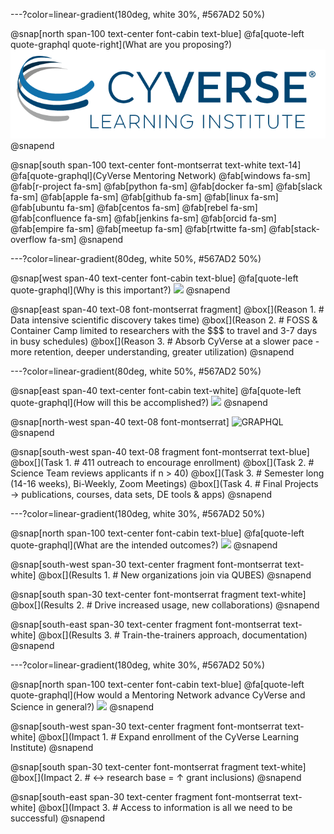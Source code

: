 ---?color=linear-gradient(180deg, white 30%, #567AD2 50%)

@snap[north span-100 text-center font-cabin text-blue]
@fa[quote-left quote-graphql quote-right](What are you proposing?)
![GRAPHQL](/assets/imagery/cyverse_cmyk.png)
@snapend

@snap[south span-100 text-center font-montserrat text-white text-14]
@fa[quote-graphql](CyVerse Mentoring Network)
@fab[windows fa-sm] @fab[r-project fa-sm] @fab[python fa-sm] @fab[docker fa-sm] @fab[slack fa-sm] @fab[apple fa-sm]  @fab[github fa-sm] @fab[linux fa-sm] @fab[ubuntu fa-sm] @fab[centos fa-sm] 
@fab[rebel fa-sm] @fab[confluence fa-sm] @fab[jenkins fa-sm] @fab[orcid fa-sm] @fab[empire fa-sm] @fab[meetup fa-sm] @fab[rtwitte fa-sm] @fab[stack-overflow fa-sm] 
@snapend

---?color=linear-gradient(80deg, white 50%, #567AD2 50%)

@snap[west span-40 text-center font-cabin text-blue]
@fa[quote-left quote-graphql](Why is this important?)
<img src="https://media.giphy.com/media/xTiQyKnqAjwCJ2vdUQ/giphy.gif" height="200">
@snapend

@snap[east span-40 text-08 font-montserrat fragment]
@box[](Reason 1. # Data intensive scientific discovery takes time)
@box[](Reason 2. # FOSS & Container Camp limited to researchers with the $$$ to travel and 3-7 days in busy schedules)
@box[](Reason 3. # Absorb CyVerse at a slower pace - more retention, deeper understanding, greater utilization)
@snapend

---?color=linear-gradient(80deg, white 50%, #567AD2 50%)

@snap[east span-40 text-center font-cabin text-white]
@fa[quote-left quote-graphql](How will this be accomplished?)
<img src="https://media.giphy.com/media/xTiQyqOfjVs9qDHtqE/giphy.gif" height="200">
@snapend

@snap[north-west span-40 text-08 font-montserrat]
![GRAPHQL](https://qubeshub.org/app/site/media/images/shared/logos/qubes_logo_tagline.png)
@snapend

@snap[south-west span-40 text-08 fragment font-montserrat text-blue]
@box[](Task 1. # 411 outreach to encourage enrollment)
@box[](Task 2. # Science Team reviews applicants if n > 40)
@box[](Task 3. # Semester long (14-16 weeks), Bi-Weekly, Zoom Meetings)
@box[](Task 4. # Final Projects → publications, courses, data sets, DE tools & apps)
@snapend

---?color=linear-gradient(180deg, white 30%, #567AD2 50%)

@snap[north span-100 text-center font-cabin text-blue]
@fa[quote-left quote-graphql](What are the intended outcomes?)
<img src="http://giphygifs.s3.amazonaws.com/media/lTezoaox1LnxK/giphy.gif" height="200">
@snapend

@snap[south-west span-30 text-center fragment font-montserrat text-white]
@box[](Results 1. # New organizations join via QUBES)
@snapend

@snap[south span-30 text-center font-montserrat fragment text-white]
@box[](Results 2. # Drive increased usage, new collaborations)
@snapend

@snap[south-east span-30 text-center fragment font-montserrat text-white]
@box[](Results 3. # Train-the-trainers approach, documentation)
@snapend

---?color=linear-gradient(180deg, white 30%, #567AD2 50%)

@snap[north span-100 text-center font-cabin text-blue]
@fa[quote-left quote-graphql](How would a Mentoring Network advance CyVerse and Science in general?)
<img src="https://media.giphy.com/media/3og0IMJcSI8p6hYQXS/giphy.gif" height="200">
@snapend

@snap[south-west span-30 text-center fragment font-montserrat text-white]
@box[](Impact 1. # Expand enrollment of the CyVerse Learning Institute)
@snapend

@snap[south span-30 text-center font-montserrat fragment text-white]
@box[](Impact 2. # ↔ research base = ↑ grant inclusions)
@snapend

@snap[south-east span-30 text-center fragment font-montserrat text-white]
@box[](Impact 3. # Access to information is all we need to be successful)
@snapend
